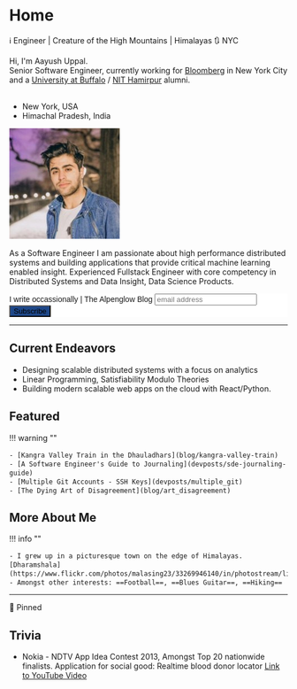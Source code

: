<!-- markdownlint-disable no-inline-html -->

# Home

:information_source: Engineer | Creature of the High Mountains | Himalayas :arrows_clockwise: NYC

<div class="box1">
Hi, I'm Aayush Uppal.<br>
Senior Software Engineer, currently working for <a href="https://www.bloomberg.com/company">Bloomberg</a> in New York City
and a <a href="http://www.buffalo.edu">University at Buffalo</a>
/ <a href="http://nith.ac.in">NIT Hamirpur</a> alumni.

<br/>
<br/>

- <i class="fas fa-building"></i> New York, USA
  <br/>
- <i class="fas fa-mountain"></i> Himachal Pradesh, India

</div>

<div class="box2">
<div>
<img class="imgc" alt="Aayush Uppal" src="img/aayushuppal-thumbnail.png">
</div>
</div>

As a Software Engineer I am passionate about high performance distributed systems and building applications that provide critical machine learning enabled insight.
Experienced Fullstack Engineer with core competency in Distributed Systems and Data Insight, Data Science Products.

<!-- Experience in developing and delivering analytics products using open source big data technologies -->

<!-- - [Open Source Cred](oss-cred)
- [Medium: @aayushuppal](https://medium.com/@aayushuppal) -->


<!-- Begin Mailchimp Signup Form -->
<link href="//cdn-images.mailchimp.com/embedcode/slim-10_7.css" rel="stylesheet" type="text/css">
<style type="text/css">
	#mc_embed_signup{background:#fff; clear:left; font:14px Helvetica,Arial,sans-serif; }
	/* Add your own Mailchimp form style overrides in your site stylesheet or in this style block.
	   We recommend moving this block and the preceding CSS link to the HEAD of your HTML file. */
</style>
<div id="mc_embed_signup">
<form action="https://github.us2.list-manage.com/subscribe/post?u=50befd4d98f386e733b61d6b9&amp;id=5fc3ac7169" method="post" id="mc-embedded-subscribe-form" name="mc-embedded-subscribe-form" class="validate" target="_blank" novalidate>
    <div id="mc_embed_signup_scroll">
	<label for="mce-EMAIL">I write occassionally | The Alpenglow Blog</label>
	<input type="email" value="" name="EMAIL" class="email" id="mce-EMAIL" placeholder="email address" required>
    <!-- real people should not fill this in and expect good things - do not remove this or risk form bot signups-->
    <div style="position: absolute; left: -5000px;" aria-hidden="true"><input type="text" name="b_50befd4d98f386e733b61d6b9_5fc3ac7169" tabindex="-1" value=""></div>
    <div class="clear"><input type="submit" value="Subscribe" name="subscribe" id="mc-embedded-subscribe" class="button" style="background-color:#1e4788;"></div>
    </div>
</form>
</div>
<!--End mc_embed_signup-->

---

## Current Endeavors

- Designing scalable distributed systems with a focus on analytics
- Linear Programming, Satisfiability Modulo Theories
- Building modern scalable web apps on the cloud with React/Python.
<!-- - Recurrent Neural Networks for Time Series Analysis and Prediction -->
<!-- - Machine learning, data science. `Data Science for Good` -->

## Featured

!!! warning ""

    - [Kangra Valley Train in the Dhauladhars](blog/kangra-valley-train)
    - [A Software Engineer's Guide to Journaling](devposts/sde-journaling-guide)
    - [Multiple Git Accounts - SSH Keys](devposts/multiple_git)
    - [The Dying Art of Disagreement](blog/art_disagreement)


## More About Me

!!! info ""

    - I grew up in a picturesque town on the edge of Himalayas. [Dharamshala](https://www.flickr.com/photos/malasing23/33269946140/in/photostream/lightbox)
    - Amongst other interests: ==Football==, ==Blues Guitar==, ==Hiking==

---

:pushpin: Pinned

<blockquote class="twitter-tweet" data-lang="en">
<a href="https://twitter.com/bketelsen/status/986566694628986886"></a>
</blockquote>

## Trivia

- Nokia - NDTV App Idea Contest 2013, Amongst Top 20 nationwide finalists.
  Application for social good: Realtime blood donor locator
  [Link to YouTube Video](https://youtu.be/ysY-dy3wXXw?t=1m38s)

<br/>
<i class="fab fa-python fa-lg"></i>
<i class="fab fa-github-alt fa-lg"></i>
<i class="fab fa-java fa-lg"></i>
<i class="fab fa-node-js fa-lg"></i>
<i class="fas fa-code fa-lg"></i>

[^1]: Last Updated: `2019-04-21`
